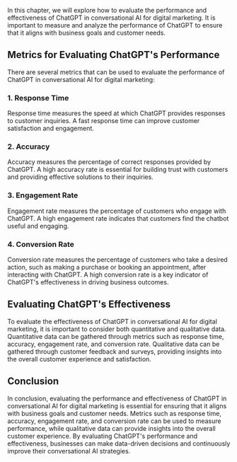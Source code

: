 

In this chapter, we will explore how to evaluate the performance and effectiveness of ChatGPT in conversational AI for digital marketing. It is important to measure and analyze the performance of ChatGPT to ensure that it aligns with business goals and customer needs.

Metrics for Evaluating ChatGPT's Performance
--------------------------------------------

There are several metrics that can be used to evaluate the performance of ChatGPT in conversational AI for digital marketing:

### 1. Response Time

Response time measures the speed at which ChatGPT provides responses to customer inquiries. A fast response time can improve customer satisfaction and engagement.

### 2. Accuracy

Accuracy measures the percentage of correct responses provided by ChatGPT. A high accuracy rate is essential for building trust with customers and providing effective solutions to their inquiries.

### 3. Engagement Rate

Engagement rate measures the percentage of customers who engage with ChatGPT. A high engagement rate indicates that customers find the chatbot useful and engaging.

### 4. Conversion Rate

Conversion rate measures the percentage of customers who take a desired action, such as making a purchase or booking an appointment, after interacting with ChatGPT. A high conversion rate is a key indicator of ChatGPT's effectiveness in driving business outcomes.

Evaluating ChatGPT's Effectiveness
----------------------------------

To evaluate the effectiveness of ChatGPT in conversational AI for digital marketing, it is important to consider both quantitative and qualitative data. Quantitative data can be gathered through metrics such as response time, accuracy, engagement rate, and conversion rate. Qualitative data can be gathered through customer feedback and surveys, providing insights into the overall customer experience and satisfaction.

Conclusion
----------

In conclusion, evaluating the performance and effectiveness of ChatGPT in conversational AI for digital marketing is essential for ensuring that it aligns with business goals and customer needs. Metrics such as response time, accuracy, engagement rate, and conversion rate can be used to measure performance, while qualitative data can provide insights into the overall customer experience. By evaluating ChatGPT's performance and effectiveness, businesses can make data-driven decisions and continuously improve their conversational AI strategies.
